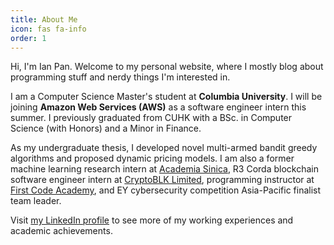 ```yaml
---
title: About Me
icon: fas fa-info
order: 1
---
```


Hi, I'm Ian Pan. Welcome to my personal website, where I mostly blog
about programming stuff and nerdy things I'm interested in.

I am a Computer Science Master's student at **Columbia University**. I
will be joining **Amazon Web Services (AWS)** as a software engineer intern
this summer.  I previously graduated from CUHK with a BSc. in Computer
Science (with Honors) and a Minor in Finance.

As my undergraduate thesis, I developed novel multi-armed bandit
greedy algorithms and proposed dynamic pricing models. I am also a
former machine learning research intern at [Academia
Sinica](https://en.wikipedia.org/wiki/Academia_Sinica), R3
Corda blockchain software
engineer intern at [CryptoBLK Limited](https://www.cryptoblk.io/home),
programming instructor at [First Code
Academy](https://www.firstcodeacademy.com/), and EY cybersecurity
competition Asia-Pacific finalist team leader.

Visit [my LinkedIn profile](https://www.linkedin.com/in/ianyepan/) to
see more of my working experiences and academic achievements.

